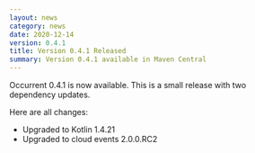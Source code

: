 ```yaml
---
layout: news
category: news
date: 2020-12-14
version: 0.4.1
title: Version 0.4.1 Released 
summary: Version 0.4.1 available in Maven Central 
---
```


Occurrent 0.4.1 is now available. This is a small release with two dependency updates.

Here are all changes:

* Upgraded to Kotlin 1.4.21
* Upgraded to cloud events 2.0.0.RC2